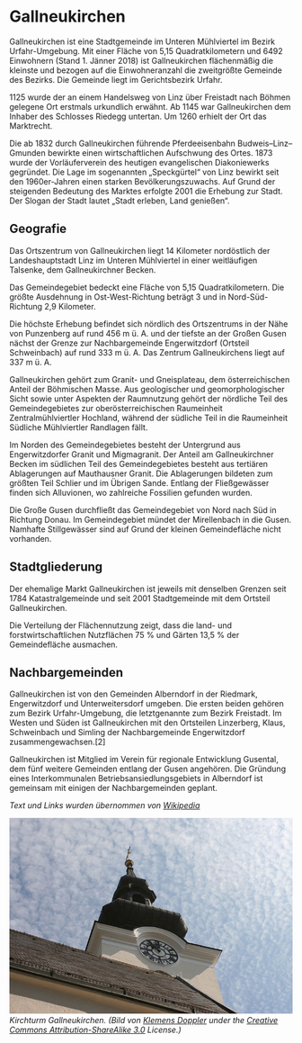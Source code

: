 
# Gallneukirchen

Gallneukirchen ist eine Stadtgemeinde im Unteren Mühlviertel im Bezirk Urfahr-Umgebung. Mit einer Fläche von 5,15 Quadratkilometern und 6492 Einwohnern (Stand 1. Jänner 2018) ist Gallneukirchen flächenmäßig die kleinste und bezogen auf die Einwohneranzahl die zweitgrößte Gemeinde des Bezirks. Die Gemeinde liegt im Gerichtsbezirk Urfahr.

1125 wurde der an einem Handelsweg von Linz über Freistadt nach Böhmen gelegene Ort erstmals urkundlich erwähnt. Ab 1145 war Gallneukirchen dem Inhaber des Schlosses Riedegg untertan. Um 1260 erhielt der Ort das Marktrecht.

Die ab 1832 durch Gallneukirchen führende Pferdeeisenbahn Budweis–Linz–Gmunden bewirkte einen wirtschaftlichen Aufschwung des Ortes. 1873 wurde der Vorläuferverein des heutigen evangelischen Diakoniewerks gegründet. Die Lage im sogenannten „Speckgürtel“ von Linz bewirkt seit den 1960er-Jahren einen starken Bevölkerungszuwachs. Auf Grund der steigenden Bedeutung des Marktes erfolgte 2001 die Erhebung zur Stadt. Der Slogan der Stadt lautet „Stadt erleben, Land genießen“.

## Geografie

Das Ortszentrum von Gallneukirchen liegt 14 Kilometer nordöstlich der Landeshauptstadt Linz im Unteren Mühlviertel in einer weitläufigen Talsenke, dem Gallneukirchner Becken.

Das Gemeindegebiet bedeckt eine Fläche von 5,15 Quadratkilometern. Die größte Ausdehnung in Ost-West-Richtung beträgt 3 und in Nord-Süd-Richtung 2,9 Kilometer.

Die höchste Erhebung befindet sich nördlich des Ortszentrums in der Nähe von Punzenberg auf rund 456 m ü. A. und der tiefste an der Großen Gusen nächst der Grenze zur Nachbargemeinde Engerwitzdorf (Ortsteil Schweinbach) auf rund 333 m ü. A. Das Zentrum Gallneukirchens liegt auf 337 m ü. A.

Gallneukirchen gehört zum Granit- und Gneisplateau, dem österreichischen Anteil der Böhmischen Masse. Aus geologischer und geomorphologischer Sicht sowie unter Aspekten der Raumnutzung gehört der nördliche Teil des Gemeindegebietes zur oberösterreichischen Raumeinheit Zentralmühlviertler Hochland, während der südliche Teil in die Raumeinheit Südliche Mühlviertler Randlagen fällt.

Im Norden des Gemeindegebietes besteht der Untergrund aus Engerwitzdorfer Granit und Migmagranit. Der Anteil am Gallneukirchner Becken im südlichen Teil des Gemeindegebietes besteht aus tertiären Ablagerungen auf Mauthausner Granit. Die Ablagerungen bildeten zum größten Teil Schlier und im Übrigen Sande. Entlang der Fließgewässer finden sich Alluvionen, wo zahlreiche Fossilien gefunden wurden.

Die Große Gusen durchfließt das Gemeindegebiet von Nord nach Süd in Richtung Donau. Im Gemeindegebiet mündet der Mirellenbach in die Gusen. Namhafte Stillgewässer sind auf Grund der kleinen Gemeindefläche nicht vorhanden.

## Stadtgliederung

Der ehemalige Markt Gallneukirchen ist jeweils mit denselben Grenzen seit 1784 Katastralgemeinde und seit 2001 Stadtgemeinde mit dem Ortsteil Gallneukirchen.

Die Verteilung der Flächennutzung zeigt, dass die land- und forstwirtschaftlichen Nutzflächen 75 % und Gärten 13,5 % der Gemeindefläche ausmachen.

## Nachbargemeinden

Gallneukirchen ist von den Gemeinden Alberndorf in der Riedmark, Engerwitzdorf und Unterweitersdorf umgeben. Die ersten beiden gehören zum Bezirk Urfahr-Umgebung, die letztgenannte zum Bezirk Freistadt. Im Westen und Süden ist Gallneukirchen mit den Ortsteilen Linzerberg, Klaus, Schweinbach und Simling der Nachbargemeinde Engerwitzdorf zusammengewachsen.[2]

Gallneukirchen ist Mitglied im Verein für regionale Entwicklung Gusental, dem fünf weitere Gemeinden entlang der Gusen angehören. Die Gründung eines Interkommunalen Betriebsansiedlungsgebiets in Alberndorf ist gemeinsam mit einigen der Nachbargemeinden geplant.

*Text und Links wurden übernommen von [Wikipedia](https://de.wikipedia.org/wiki/Gallneukirchen)*



![Kirchturm Gallneukirchen](Gallneukirchner_Kirchturm.jpg)
*Kirchturm Gallneukirchen. (Bild von [Klemens Doppler](https://en.wikipedia.org/wiki/Gallneukirchen#/media/File:Gallneukirchner_Kirchturm.jpg) under the [Creative Commons Attribution-ShareAlike 3.0](https://creativecommons.org/licenses/by-sa/3.0/) License.)* 